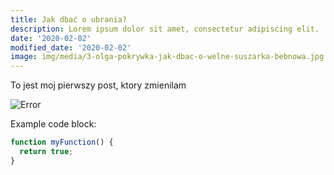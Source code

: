 ```yaml
---
title: Jak dbać o ubrania?
description: Lorem ipsum dolor sit amet, consectetur adipiscing elit.
date: '2020-02-02'
modified_date: '2020-02-02'
image: img/media/3-olga-pokrywka-jak-dbac-o-welne-suszarka-bebnowa.jpg
---
```


To jest moj pierwszy post, ktory zmienilam

![Error](@@baseUrl@@/assets/images/posts/error.png)

Example code block:

```js
function myFunction() {
  return true;
}
```
